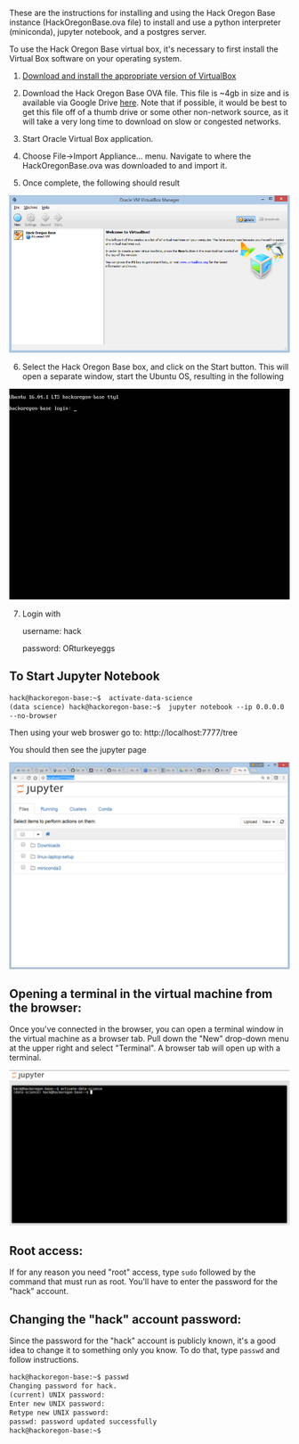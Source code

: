 These are the instructions for installing and using the Hack Oregon Base instance (HackOregonBase.ova file) to install and use a python interpreter (miniconda), jupyter notebook, and a postgres server.

To use the Hack Oregon Base virtual box, it's necessary to first install the Virtual Box software on your operating system.   

1. [Download and install the appropriate version of VirtualBox](https://www.virtualbox.org/wiki/Downloads)

2. Download the Hack Oregon Base OVA file.   This file is ~4gb in size and is available via Google Drive [here](https://drive.google.com/open?id=0B2VTjTSmFU2lWnJUQTR3T3NQdTg).   Note that if possible, it would be best to get this file off of a thumb drive or some other non-network source, as it will take a very long time to download on slow or congested networks.

3. Start Oracle Virtual Box application.   

4. Choose File->Import Appliance... menu.   Navigate to where the HackOregonBase.ova was downloaded to and import it.

5. Once complete, the following should result

![virtualbox1.jpg](virtualbox1.png)

6.  Select the Hack Oregon Base box, and click on the Start button.  This will open a separate window, start the Ubuntu OS, resulting in the following

![virtualbox2.jpg](virtualbox2.png)

7. Login with 

    username: hack 
    
    password: ORturkeyeggs

## To Start Jupyter Notebook

    hack@hackoregon-base:~$  activate-data-science
    (data science) hack@hackoregon-base:~$  jupyter notebook --ip 0.0.0.0 --no-browser

Then using your web broswer go to: http://localhost:7777/tree

You should then see the jupyter page

![virtualbox3.png](virtualbox3.png)

## Opening a terminal in the virtual machine from the browser:
Once you've connected in the browser, you can open a terminal window in the virtual machine as a browser tab. Pull down the "New" drop-down menu at the upper right and select "Terminal". A browser tab will open up with a terminal.

![jupyter-terminal.png](jupyter-terminal.png)

## Root access:
If for any reason you need "root" access, type `sudo` followed by the command that must run as root. You'll have to enter the password for the "hack" account.

## Changing the "hack" account password:
Since the password for the "hack" account is publicly known, it's a good idea to change it to something only you know. To do that, type `passwd` and follow instructions.

```
hack@hackoregon-base:~$ passwd
Changing password for hack.
(current) UNIX password: 
Enter new UNIX password: 
Retype new UNIX password: 
passwd: password updated successfully
hack@hackoregon-base:~$ 
```
